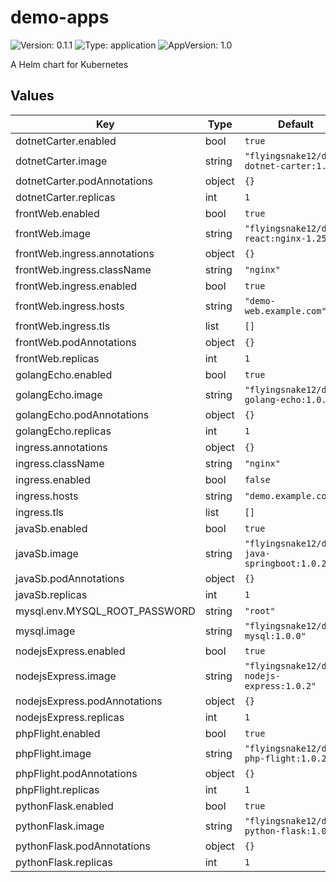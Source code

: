 # demo-apps

![Version: 0.1.1](https://img.shields.io/badge/Version-0.1.1-informational?style=flat-square) ![Type: application](https://img.shields.io/badge/Type-application-informational?style=flat-square) ![AppVersion: 1.0](https://img.shields.io/badge/AppVersion-1.0-informational?style=flat-square)

A Helm chart for Kubernetes

## Values

| Key | Type | Default | Description |
|-----|------|---------|-------------|
| dotnetCarter.enabled | bool | `true` |  |
| dotnetCarter.image | string | `"flyingsnake12/demo-dotnet-carter:1.0.2"` |  |
| dotnetCarter.podAnnotations | object | `{}` |  |
| dotnetCarter.replicas | int | `1` |  |
| frontWeb.enabled | bool | `true` |  |
| frontWeb.image | string | `"flyingsnake12/demo-react:nginx-1.25.3"` |  |
| frontWeb.ingress.annotations | object | `{}` |  |
| frontWeb.ingress.className | string | `"nginx"` |  |
| frontWeb.ingress.enabled | bool | `true` |  |
| frontWeb.ingress.hosts | string | `"demo-web.example.com"` |  |
| frontWeb.ingress.tls | list | `[]` |  |
| frontWeb.podAnnotations | object | `{}` |  |
| frontWeb.replicas | int | `1` |  |
| golangEcho.enabled | bool | `true` |  |
| golangEcho.image | string | `"flyingsnake12/demo-golang-echo:1.0.3"` |  |
| golangEcho.podAnnotations | object | `{}` |  |
| golangEcho.replicas | int | `1` |  |
| ingress.annotations | object | `{}` |  |
| ingress.className | string | `"nginx"` |  |
| ingress.enabled | bool | `false` |  |
| ingress.hosts | string | `"demo.example.com"` |  |
| ingress.tls | list | `[]` |  |
| javaSb.enabled | bool | `true` |  |
| javaSb.image | string | `"flyingsnake12/demo-java-springboot:1.0.2"` |  |
| javaSb.podAnnotations | object | `{}` |  |
| javaSb.replicas | int | `1` |  |
| mysql.env.MYSQL_ROOT_PASSWORD | string | `"root"` |  |
| mysql.image | string | `"flyingsnake12/demo-mysql:1.0.0"` |  |
| nodejsExpress.enabled | bool | `true` |  |
| nodejsExpress.image | string | `"flyingsnake12/demo-nodejs-express:1.0.2"` |  |
| nodejsExpress.podAnnotations | object | `{}` |  |
| nodejsExpress.replicas | int | `1` |  |
| phpFlight.enabled | bool | `true` |  |
| phpFlight.image | string | `"flyingsnake12/demo-php-flight:1.0.2"` |  |
| phpFlight.podAnnotations | object | `{}` |  |
| phpFlight.replicas | int | `1` |  |
| pythonFlask.enabled | bool | `true` |  |
| pythonFlask.image | string | `"flyingsnake12/demo-python-flask:1.0.1"` |  |
| pythonFlask.podAnnotations | object | `{}` |  |
| pythonFlask.replicas | int | `1` |  |


